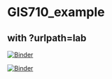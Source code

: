 # GIS710_example

## with ?urlpath=lab
[![Binder](https://mybinder.org/badge_logo.svg)](https://mybinder.org/v2/gh/mdgaines/GIS710_example/tree/master?urlpath=lab)

[![Binder](https://mybinder.org/badge_logo.svg)](https://mybinder.org/v2/gh/mdgaines/GIS710_example/tree/master)

